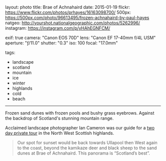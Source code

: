 layout: photo
title: Brae of Achnahaird
date: 2015-01-19
flickr: https://www.flickr.com/photos/prhayes/16163098700/
500px: https://500px.com/photo/96613495/frozen-achnahaird-by-paul-hayes
natgeo: http://yourshot.nationalgeographic.com/photos/5262996/
instagram: https://instagram.com/p/yHAhEGNFCM/

exif: true
camera: "Canon EOS 70D"
lens: "Canon EF 17-40mm f/4L USM"
aperture: "ƒ/11.0"
shutter: "0.3"
iso: 100
focal: "17.0mm"

tags:
  - landscape
  - scotland
  - mountain
  - ice
  - winter
  - highlands
  - cold
  - beach
---

Frozen sand dunes with frozen pools and bushy grass eyebrows. Against the backdrop of Scotland's stunning mountain range.

Acclaimed landscape photographer Ian Cameron was our guide for a [two day private tour](http://sam-and-paul.com/2015/01/landscape-photography-scottish-highlands/3/) in the North West Scottish highlands.

> Our spot for sunset would be back towards Ullapool then West again to the coast, beyond the kamikaze deer and black sheep to the sand dunes at Brae of Achnahaird. This panorama is “Scotland’s best”.
